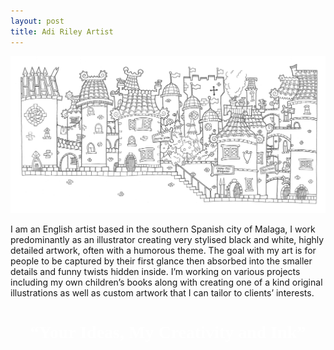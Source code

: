 ```yaml
---
layout: post
title: Adi Riley Artist
---
```


<img src="/images/fulls/03.jpg" class="fit image">

I am an English artist based in the southern Spanish city of Malaga, I work predominantly as an illustrator creating very stylised black and white, highly detailed artwork, often with a humorous theme. The goal with my art is for people to be captured by their first glance then absorbed into the smaller details and funny twists hidden inside. I’m working on various projects including my own children’s books along with creating one of a kind original illustrations as well as custom artwork that I can tailor to clients’ interests.

<center><h1 style="font-family: Pacifico; color: white;">“Your Ideas, My Creativity and Ink”</h1></center>

